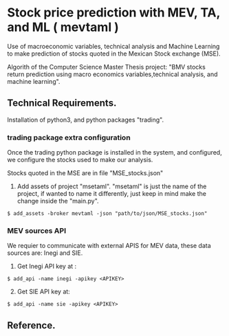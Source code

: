 # Stock price prediction with MEV, TA, and ML ( mevtaml )

Use of macroeconomic variables, technical analysis and Machine Learning to make prediction of stocks quoted in the  Mexican Stock exchange (MSE).

Algorith of the Computer Science Master Thesis project: "BMV stocks return prediction using macro economics variables,technical analysis, and machine learning".

## Technical Requirements.

Installation of python3, and python packages "trading".

### trading package extra configuration
Once the trading python package is installed in the system, and configured, we configure the stocks used to make our analysis.

Stocks quoted in the MSE are in file "MSE_stocks.json"

1. Add assets of project "msetaml". "msetaml" is just the name of the project, if wanted to name it differently, just keep in mind make the change inside the "main.py".
```
$ add_assets -broker mevtaml -json "path/to/json/MSE_stocks.json"
```

### MEV sources API
We requier to communicate with external APIS for MEV data, these data sources are: Inegi and SIE.

1. Get Inegi API key at :
```
$ add_api -name inegi -apikey <APIKEY>
```

2. Get SIE API key at: 
```
$ add_api -name sie -apikey <APIKEY>
```


## Reference.
